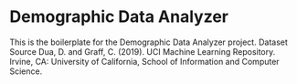 # Demographic Data Analyzer

This is the boilerplate for the Demographic Data Analyzer project.
Dataset Source
Dua, D. and Graff, C. (2019). UCI Machine Learning Repository. Irvine, CA: University of California, School of Information and Computer Science.
